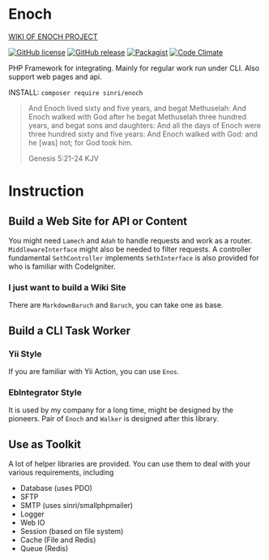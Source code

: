 # Enoch 

[WIKI OF ENOCH PROJECT](https://sinri.cc/wiki/index.php/enoch/index)

[![GitHub license](https://img.shields.io/badge/license-MIT-blue.svg)](https://raw.githubusercontent.com/sinri/enoch/master/LICENSE) 
[![GitHub release](https://img.shields.io/github/release/sinri/enoch.svg)](https://github.com/sinri/enoch/releases)
[![Packagist](https://img.shields.io/packagist/v/sinri/enoch.svg)](https://packagist.org/packages/sinri/enoch) 
[![Code Climate](https://codeclimate.com/github/sinri/enoch/badges/gpa.svg)](https://codeclimate.com/github/sinri/enoch)

PHP Framework for integrating. 
Mainly for regular work run under CLI. 
Also support web pages and api.

INSTALL: `composer require sinri/enoch`

> And Enoch lived sixty and five years, and begat Methuselah: 
> And Enoch walked with God after he begat Methuselah three hundred years, and begat sons and daughters: 
> And all the days of Enoch were three hundred sixty and five years: 
> And Enoch walked with God: and he [was] not; for God took him.
>
>  Genesis 5:21-24 KJV

# Instruction

## Build a Web Site for API or Content

You might need `Lamech` and `Adah` to handle requests and work as a router.
`MiddlewareInterface` might also be needed to filter requests.
A controller fundamental `SethController` implements `SethInterface` is also provided for who is familiar with CodeIgniter.

### I just want to build a Wiki Site

There are `MarkdownBaruch` and `Baruch`, you can take one as base.

## Build a CLI Task Worker

### Yii Style

If you are familiar with Yii Action, you can use `Enos`.

### EbIntegrator Style

It is used by my company for a long time, might be designed by the pioneers.
Pair of `Enoch` and `Walker` is designed after this library.

## Use as Toolkit

A lot of helper libraries are provided. 
You can use them to deal with your various requirements, including

* Database (uses PDO)
* SFTP
* SMTP (uses sinri/smallphpmailer)
* Logger
* Web IO
* Session (based on file system)
* Cache (File and Redis)
* Queue (Redis)